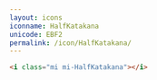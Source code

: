 ```yaml
---
layout: icons
iconname: HalfKatakana
unicode: EBF2
permalink: /icon/HalfKatakana/
---
```


``` html
<i class="mi mi-HalfKatakana"></i>
```
